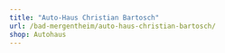 ```yaml
---
title: "Auto-Haus Christian Bartosch"
url: /bad-mergentheim/auto-haus-christian-bartosch/
shop: Autohaus
---
```

